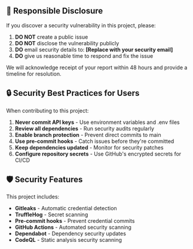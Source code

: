 ## 📢 Responsible Disclosure

If you discover a security vulnerability in this project, please:

1. **DO NOT** create a public issue
2. **DO NOT** disclose the vulnerability publicly
3. **DO** email security details to: **[Replace with your security email]**
4. **DO** give us reasonable time to respond and fix the issue

We will acknowledge receipt of your report within 48 hours and provide a timeline for resolution.

## 🔒 Security Best Practices for Users

When contributing to this project:

1. **Never commit API keys** - Use environment variables and .env files
2. **Review all dependencies** - Run security audits regularly
3. **Enable branch protection** - Prevent direct commits to main
4. **Use pre-commit hooks** - Catch issues before they're committed
5. **Keep dependencies updated** - Monitor for security patches
6. **Configure repository secrets** - Use GitHub's encrypted secrets for CI/CD

## 🛡️ Security Features

This project includes:
- **Gitleaks** - Automatic credential detection
- **TruffleHog** - Secret scanning
- **Pre-commit hooks** - Prevent credential commits
- **GitHub Actions** - Automated security scanning
- **Dependabot** - Dependency security updates
- **CodeQL** - Static analysis security scanning
